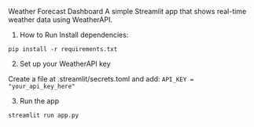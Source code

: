 Weather Forecast Dashboard
A simple Streamlit app that shows real-time weather data using WeatherAPI.

1. How to Run
Install dependencies:

```pip install -r requirements.txt```

2. Set up your WeatherAPI key

Create a file at .streamlit/secrets.toml and add: 
```API_KEY = "your_api_key_here"```

3. Run the app

```streamlit run app.py```